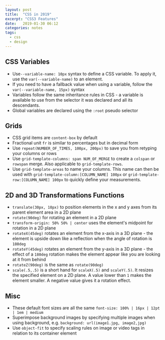 ```yaml
---
layout: post
title:  "CSS in 2019"
excerpt: "CSS3 Features"
date:   2019-01-30 06:12
categories: notes
tags:
  - css
  - design
---
```


## CSS Variables
* Use`--variable-name: 10px` syntax to define a CSS variable.  To apply it, use the `var(--variable-name)` to an element. 
* If you need to have a fallback value when using a variable, follow the `var(--variable-name, 15px)` syntax
* Variables follow the same inheritance rules in CSS - a variable is available to use from the selector it was declared and all its descendants. 
* Global variables are declared using the `:root` pseudo selector

## Grids
* CSS grid items are `content-box` by default
* Fractional unit `fr` is similar to percentages but in decimal form
* Use `repeat(NUMBER_OF_TIMES, 100px, 200px)` to save you from retyping your columns or rows
* Use `grid-template-columns: span NUM_OF_MERGE` to create a `colspan` or `rowspan` merge.  Also applicable to `grid-template-rows`.
* Use `grid-template-areas` to name your columns.  This name can then be used with `grid-template-column:[COLUMN_NAME] 100px` or `grid-template-row:[COLUMN_NAME] 100px` to quickly define your measurements.


## 2D and 3D Transformations Functions
* `translate(30px, 10px)` to position elements in the x and y axes from its parent element area in a 2D plane
* `rotate(90deg)` for rotating an element in a 2D plane
* `transform-origin: 50% 50% | center`  uses the element's midpoint for rotation in a 2D plane
* `rotateX(45deg)`  rotates an element from the x-axis in a 3D plane - the element is upside down like a reflection when the angle of rotation is `180deg`
* `rotateY(45deg)` rotates an element from the y-axis in a 3D plane - the effect of a `180deg` rotation makes the element appear like you are looking at it from behind
* `rotateZ(90deg)` is the same as `rotate(90deg)`
* `scale(.5,.5)` is a short hand for `scaleX(.5)` and `scaleY(.5)`. It resizes the specified element on a 2D plane. A value lower than `1` makes the element smaller.  A negative value gives it a rotation effect.


## Misc
* These default font sizes are all the same `font-size: 100% | 16px | 12pt | 1em | medium`
* Superimpose background images by specifying multiple images when using background, e.g. `background: url(image1.jpg, image2,jpg)`
* Use `object-fit` to specify scaling rules on image or video tags in relation to its container element